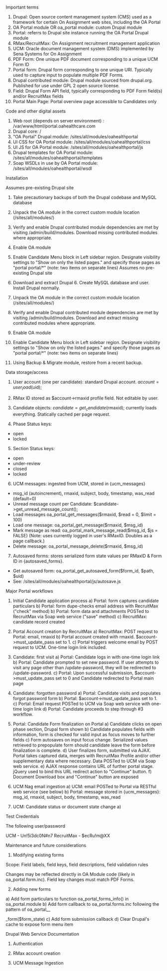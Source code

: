 Important terms


  1. Drupal: Open source content management system (CMS) used as a framework for certain On Assignment web sites, including the OA Portal
  2. OA Portal module OR oa_portal module: custom Drupal module
  3. Portal: referrs to Drupal site instance running the OA Portal Drupal module
  4. RMax/RecruitMax: On Assignment recruitment management application
  5. UCM: Oracle document management system (DMS) implemented by Sena Systems for On Assignment
  6. PDF Form: One unique PDF document corresponding to a unique UCM Form ID
  7. Portal form: Drupal form corresponding to one unique URI. Typically used to capture input to populate multiple PDF Forms.
  8. Drupal contributed module: Drupal module sourced from drupal.org. Published for use under GPL 2 open source license.
  9. Field: Drupal Form API field, typically corresponding to PDF Form field(s) and/or RecruitMax fields
  10. Portal Main Page: Portal overview page accessible to Candidates only

Code and other digital assets


  1. Web root (depends on server environment) <web root>: /var/www/html/portal.oahealthcare.com
  2. Drupal core: <web root>/
  3. "OA Portal" Drupal module: <web root>/sites/all/modules/oahealthportal
  4. UI CSS for OA Portal module: <web root>/sites/all/modules/oahealthportal/css
  5. UI JS for OA Portal module: <web root>/sites/all/modules/oahealthportal/js
  6. Drupal templates for OA Portal module: <web root>/sites/all/modules/oahealthportal/templates
  7. Soap WSDLs in use by OA Portal module: <web root>/sites/all/modules/oahealthportal/wsdl


Installation

Assumes pre-existing Drupal site


  1. Take precautionary backups of both the Drupal codebase and MySQL database
  2. Unpack the OA module in the correct custom module location (<web root>/sites/all/modules/)
  3. Verify and enable Drupal contributed module dependencies are met by visiting /admin/build/modules. Download missing contributed modules where appropriate. 
  4. Enable OA module
  5. Enable Candidate Menu block in Left sidebar region. Designate visibility settings to "Show on only the listed pages." and specify those pages as "portal
portal/*" (note: two items on separate lines)
Assumes no pre-existing Drupal site


  1. Download and extract Drupal 6. Create MySQL database and user. Install Drupal normally. 
  2. Unpack the OA module in the correct custom module location (<web root>/sites/all/modules/)
  3. Verify and enable Drupal contributed module dependencies are met by visiting /admin/build/modules. Download and extract missing contributed modules where appropriate. 
  4. Enable OA module
  5. Enable Candidate Menu block in Left sidebar region. Designate visibility settings to "Show on only the listed pages." and specify those pages as "portal
portal/*" (note: two items on separate lines)
  6. Using Backup & Migrate module, restore from a recent backup.


Data storage/access

1. User account (one per candidate): standard Drupal account. $account = user_load($uid);

2. RMax ID stored as $account->rmaxid profile field. Not editable by user.

3. Candidate objects: $candidate = get_candidate($rmaxid); currently loads everything. Statically cached per page request.

4. Phase Status keys:
- open
- locked

5. Section Status keys:
- open
- under-review
- closed
- locked

6. UCM messages: ingested from UCM, stored in {ucm_messages}
- msg_id (autoincrement), rmaxid, subject, body, timestamp, was_read (default=0)
- Unread message count per Candidate: $candidate->get_unread_message_count();
- Load messages oa_portal_get_messages($rmaxid, $read = 0, $limit = 100)
- Load one message: oa_portal_get_message($rmaxid, $msg_id)
- Mark message as read: oa_portal_mark_message_read($msg_id, $js = FALSE) (Note: uses currently logged in user's RMaxID. Doubles as a page callback.)
- Delete message: oa_portal_message_delete($rmaxid, $msg_id)

7. Autosaved forms: stores serialized form state values per RMaxID & Form ID in {autosaved_forms}. 
- Get autosaved form: oa_portal_get_autosaved_form($form_id, $path, $uid)
- See: <web root>/sites/all/modules/oahealthportal/js/autosave.js


Major Portal workflows

1. Initial Candidate application process
a) Portal: form captures candidate particulars
b) Portal: form dupe-checks email address with RecruitMax ("check" method)
b) Portal: form data and attachments POSTed to RecruitMax via Soap web service ("save" method)
c) RecruitMax: candidate record created

2. Portal Account creation by RecruitMax
a) RecruitMax: POST request to Portal: email, rmaxid
b) Portal account created with rmaxid. $account->must_update_pass set to 1.
c) Portal triggers welcome email by POST request to UCM. One-time login link included.

3. Candidate: first visit
a) Portal: Candidate logs in with one-time login link
b) Portal: Candidate prompted to set new password. If user attempts to visit any page other than /update-password, they will be redirected to /update-password.
c) Portal: Upon successful submission, $account->must_update_pass set to 0 and Candidate redirected to Portal main page

4. Candidate: forgotten password
a) Portal: Candidate visits and populates forgot password form
b) Portal: $account->must_update_pass set to 1.
c) Portal: Email request POSTed to UCM via Soap web service with one-time login link
d) Portal: Candidate proceeds to step through #3 workflow.

5. Portal: Candidate Form finalization on Portal
a) Candidate clicks on open phase section, Drupal form shown
b) Candidate populates fields with information, form is checked for valid input as focus moves to further fields
c) Form autosaves on input focus change. Serialized values retrieved to prepopulate form should candidate leave the form before finalization is complete. 
d) User finalizes form, submitted via AJAX. Portal takes captured data, merges with RecruitMax Profile and/or other supplementary data where necessary. Data POSTed to UCM via Soap web service.
e) AJAX response contains URL of further portal stage. jQuery used to bind this URL redirect action to "Continue" button.
f) Document Download box and "Continue" button are exposed

6. UCM Nag email ingestion
a) UCM: email POSTed to Portal via RESTful web service (see below)
b) Portal: message stored in {ucm_messages}:  msg_id, rmaxid, subject, body, timestamp, was_read

9. UCM: Candidate status or document state change
a) 

Test Credentials

The following user/password 

UCM - Un!5i3dc0N#n7
RecruitMax - $ecRu!m@XX

Maintenance and future considerations

1. Modifying existing forms

Scope: Field labels, field keys, field descriptions, field validation rules

Changes may be reflected directly in OA Module code (likely in oa_portal.form.inc). Field key changes must match PDF Forms.

2. Adding new forms

a) Add form particulars to function oa_portal_forms_info() in oa_portal.module
b) Add form callback to oa_portal.forms.inc following the pattern of oa_portal_<phase id>_<section id>_form($form_state)
c) Add form submission callback
d) Clear Drupal's cache to expose form menu item



Drupal Web Service Documentation

1. Authentication


2. RMax account creation


3. UCM Message Ingestion

